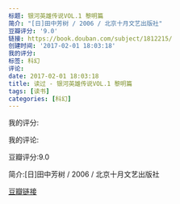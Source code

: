 ```yaml
---
标题: 银河英雄传说VOL.1 黎明篇
简介: "[日]田中芳树 / 2006 / 北京十月文艺出版社"
豆瓣评分: '9.0'
链接: https://book.douban.com/subject/1812215/
创建时间: '2017-02-01 18:03:18'
我的评分:
标签: 科幻
评论:
date: 2017-02-01 18:03:18
title: 读过 - 银河英雄传说VOL.1 黎明篇
tags: [读书]
categories: [科幻]
---
```


我的评分:

我的评论:

豆瓣评分:9.0

简介:[日]田中芳树 / 2006 / 北京十月文艺出版社

[豆瓣链接](https://book.douban.com/subject/1812215/)

